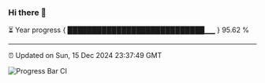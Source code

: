 ### Hi there 👋

⏳ Year progress { ████████████████████████████▁▁ } 95.62 %

---

⏰ Updated on Sun, 15 Dec 2024 23:37:49 GMT

![Progress Bar CI](https://github.com/IshwaranRudhara/GIT-ACTION/workflows/Progress%20Bar%20CI/badge.svg)
